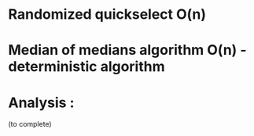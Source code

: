# Randomized quickselect O(n)

# Median of medians algorithm O(n)  - deterministic algorithm

# Analysis :
  (to complete)
